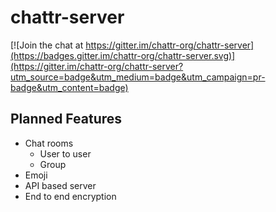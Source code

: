 # chattr-server

[![Join the chat at https://gitter.im/chattr-org/chattr-server](https://badges.gitter.im/chattr-org/chattr-server.svg)](https://gitter.im/chattr-org/chattr-server?utm_source=badge&utm_medium=badge&utm_campaign=pr-badge&utm_content=badge)

## Planned Features

* Chat rooms
  * User to user
  * Group
* Emoji
* API based server
* End to end encryption
